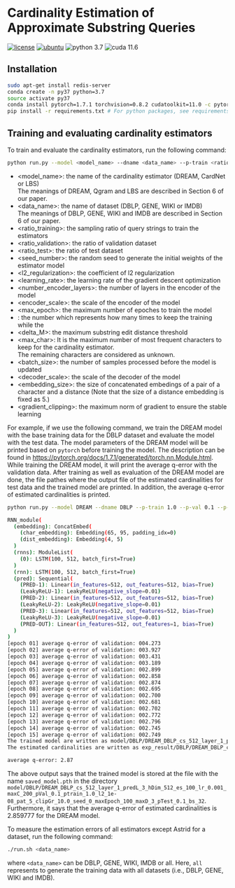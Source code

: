 # Cardinality Estimation of Approximate Substring Queries

[![license](https://img.shields.io/github/license/sykwon/teddy-dream?color=brightgreen)](https://github.com/sykwon/teddy-dream/blob/master/LICENSE)
[![ubuntu](https://img.shields.io/badge/ubuntu-v18.04-orange)](https://wiki.ubuntu.com/Releases)
![python 3.7](https://img.shields.io/badge/python-v3.7-blue)
![cuda 11.6](https://img.shields.io/badge/cuda-v11.6-blue)

## Installation

```bash
sudo apt-get install redis-server
conda create -n py37 python=3.7
source activate py37
conda install pytorch=1.7.1 torchvision=0.8.2 cudatoolkit=11.0 -c pytorch -c nvidia
pip install -r requirements.txt # For python packages, see requirements.txt
```

## Training and evaluating cardinality estimators

To train and evaluate the cardinality estimators, run the following command:

```bash
python run.py --model <model_name> --dname <data_name> --p-train <ratio_training> --p-val <ratio_validation> --p-test <ratio_test> --seed <seed_number> --l2 <l2_regularization> --lr <learning_rate> --layer <number_encoder_layers> --pred-layer <number_decoder_layers> --cs <encoder_scale> --max-epoch <max_epoch> --patience <patience> --max-d <delta_M> --max-char <max_char> --bs <batch_size> --h-dim <decoder_scale> --es <embedding_size> --clip-gr <gradient_clipping> 
```

* <model_name>: the name of the cardinality estimator (DREAM, CardNet or LBS)  
The meanings of DREAM, Qgram and LBS are described in Section 6 of our paper.
* <data_name>: the name of dataset (DBLP, GENE, WIKI or IMDB)  
The meanings of DBLP, GENE, WIKI and IMDB are described in Section 6 of our paper.
* <ratio_training>: the sampling ratio of query strings to train the estimators
* <ratio_validation>: the ratio of validation dataset
* <ratio_test>: the ratio of test dataset
* <seed_number>: the random seed to generate the initial weights of the estimator model
* <l2_regularization>: the coefficient of l2 regularization
* <learning_rate>: the learning rate of the gradient descent optimization
* <number_encoder_layers>: the number of layers in the encoder of the model
* <encoder_scale>: the scale of the encoder of the model
* <max_epoch>: the maximum number of epoches to train the model
* <patience>: the number which represents how many times to keep the training while the
* <delta_M>: the maximum substring edit distance threshold
* <max_char>: It is the maximum number of most frequent characters to keep for the cardinality estimator.  
    The remaining characters are considered as unknown.
* <batch_size>: the number of samples processed before the model is updated
* <decoder_scale>: the scale of the decoder of the model
* <embedding_size>: the size of concatenated embedings of a pair of a character and a distance (Note that the size of a distance embedding is fixed as 5.)
* <gradient_clipping>: the maximum norm of gradient to ensure the stable learning

For example, if we use the following command, we train the DREAM model with the base training data for the DBLP dataset and evaluate the model with the test data.
The model parameters of the DREAM model will be printed based on ```pytorch```  before training the model. The description can be found in <https://pytorch.org/docs/1.7.1/generated/torch.nn.Module.html>.
While training the DREAM model, it will print the average q-error with the validation data.
After training as well as evaluation of the DREAM model are done, the file pathes where the output file of the estimated cardinalities for test data and the trained model are printed.
In addition, the average q-error of estimated cardinalities is printed.

```bash
python run.py --model DREAM --dname DBLP --p-train 1.0 --p-val 0.1 --p-test 0.1 --seed 0 --l2 0.00000001 --lr 0.001 --layer 1 --pred-layer 3 --cs 512 --max-epoch 100 --patience 5 --max-d 3 --max-char 200 --bs 32 --h-dim 512 --es 100 --clip-gr 10.0

RNN_module(
  (embedding): ConcatEmbed(
    (char_embedding): Embedding(65, 95, padding_idx=0)
    (dist_embedding): Embedding(4, 5)
  )
  (rnns): ModuleList(
    (0): LSTM(100, 512, batch_first=True)
  )
  (rnn): LSTM(100, 512, batch_first=True)
  (pred): Sequential(
    (PRED-1): Linear(in_features=512, out_features=512, bias=True)
    (LeakyReLU-1): LeakyReLU(negative_slope=0.01)
    (PRED-2): Linear(in_features=512, out_features=512, bias=True)
    (LeakyReLU-2): LeakyReLU(negative_slope=0.01)
    (PRED-3): Linear(in_features=512, out_features=512, bias=True)
    (LeakyReLU-3): LeakyReLU(negative_slope=0.01)
    (PRED-OUT): Linear(in_features=512, out_features=1, bias=True)
  )
)
[epoch 01] average q-error of validation: 004.273
[epoch 02] average q-error of validation: 003.927
[epoch 03] average q-error of validation: 003.431
[epoch 04] average q-error of validation: 003.189
[epoch 05] average q-error of validation: 002.899
[epoch 06] average q-error of validation: 002.858
[epoch 07] average q-error of validation: 002.874
[epoch 08] average q-error of validation: 002.695
[epoch 09] average q-error of validation: 002.700
[epoch 10] average q-error of validation: 002.681
[epoch 11] average q-error of validation: 002.702
[epoch 12] average q-error of validation: 002.772
[epoch 13] average q-error of validation: 002.796
[epoch 14] average q-error of validation: 002.745
[epoch 15] average q-error of validation: 002.749
The trained model are written as model/DBLP/DREAM_DBLP_cs_512_layer_1_predL_3_hDim_512_es_100_lr_0.001_maxC_200_pVal_0.1_ptrain_1.0_l2_1e-08_pat_5_clipGr_10.0_seed_0_maxEpoch_100_maxD_3_pTest_0.1_bs_32/saved_model.pth 
The estimated cardinalities are written as exp_result/DBLP/DREAM_DBLP_cs_512_layer_1_predL_3_hDim_512_es_100_lr_0.001_maxC_200_pVal_0.1_ptrain_1.0_l2_1e-08_pat_5_clipGr_10.0_seed_0_maxEpoch_100_maxD_3_pTest_0.1_bs_32/analysis_lat_gpu.csv

average q-error: 2.87
```

The above output says that the trained model is stored at the file with the name ```saved_model.pth``` in the directory ```model/DBLP/DREAM_DBLP_cs_512_layer_1_predL_3_hDim_512_es_100_lr_0.001_maxC_200_pVal_0.1_ptrain_1.0_l2_1e-08_pat_5_clipGr_10.0_seed_0_maxEpoch_100_maxD_3_pTest_0.1_bs_32```.
Furthermore, it says that the average q-error of estimated cardinalities is 2.859777 for the DREAM model.

To measure the estimation errors of all estimators except Astrid for a dataset, run the following command:

```bash
./run.sh <data_name>
```

where ```<data_name>``` can be DBLP, GENE, WIKI, IMDB or all. Here, ```all``` represents to generate the training data with all datasets (i.e., DBLP, GENE, WIKI and IMDB).
